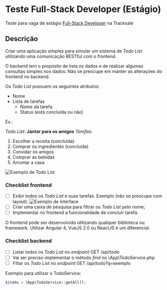 # Teste Full-Stack Developer (Estágio)
Teste para vaga de estágio [Full-Stack Developer](http://jobs.tracksale.co/o/estagio-fullstack-developer) na Tracksale 

## Descrição
Criar uma aplicação simples para simular um sistema de _Todo List_ utilizando uma comunicação RESTful com o frontend.

O backend tem o propósito de lista os dados e de realizar algumas consultas simples nos dados. Não se preocupe em manter as alterações do frontend no backend.

Os _Todo List_ possuem os seguintes atributos:

- Nome
- Lista de tarefas
  - Nome da tarefa
  - Status (está concluída ou não)

Ex.:

_Todo List_: **Jantar para os amigos**
*Tarefas*:

 1. Escolher a receita (concluída)
 2. Comprar os ingredientes (concluída)
 3. Convidar os amigos
 4. Comprar as bebidas
 5. Arrumar a casa

![Exemplo de Todo List](https://i.imgur.com/Mqh9wOJ.png)

### Checklist frontend

- [ ] Exibir todos os _Todo List_ e suas tarefas. Exemplo (não se preocupe com layout):
![Exemplo de Interface](https://i.imgur.com/9uSCR7C.png)
- [ ] Criar uma caixa de pesquisa para filtrar os _Todo List_ pelo nome;
- [ ] Implementar no frontend a funcionalidade de concluir tarefa.

O frontend pode ser desenvolvido utilizando qualquer biblioteca ou framework. Utilizar Angular 4, VueJS 2.0 ou ReactJS é um diferencial.

### Checklist backend

- [ ] Listar todos os _Todo List_ no _endpoint_ GET /api/todo
- [ ] Vai ser preciso implementar o método _find_ no \App\TodoService.php
- [ ] Filtar os _Todo List_ no _endpoint_ GET /api/todo?q=exemplo

Exemplo para utilizar o TodoService:
```php
$items = \App\TodoService::getAll();
```
